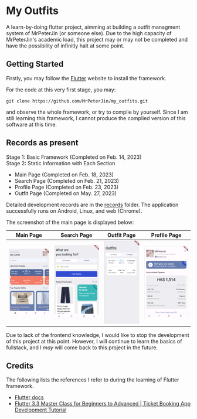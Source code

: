 # My Outfits

A learn-by-doing flutter project, aimming at building a outfit managment system of MrPeterJin (or someone else). Due to the high capacity of MrPeterJin's academic load, this project may or may not be completed and have the possibility of infinitly halt at some point.

## Getting Started
Firstly, you may follow the [Flutter](https://docs.flutter.dev/get-started/install) website to install the framework.

For the code at this very first stage, you may:
```
git clone https://github.com/MrPeterJin/my_outfits.git
```
and observe the whole framework, or try to complie by yourself. Since I am still learning this framework, I cannot produce the complied version of this software at this time.

## Records as present
Stage 1: Basic Framework (Completed on Feb. 14, 2023)                  
Stage 2: Static Information with Each Section
- Main Page (Completed on Feb. 18, 2023)
- Search Page (Completed on Feb. 21, 2023)
- Profile Page (Completed on Feb. 23, 2023)
- Outfit Page (Completed on May. 27, 2023)

Detailed development records are in the [records](/records/) folder. The application successfully runs on Android, Linux, and web (Chrome).

The screenshot of the main page is displayed below: 

| Main Page | Search Page | Outfit Page | Profile Page |
| :---: | :---: | :---: | :---: |
| ![home.png](/records/2023-02-23/home.png) | ![search.png](/records/2023-02-23/search.png) | ![outfit.png](/records/2023-05-27/outfit.png) | ![profile.png](/records/2023-02-23/profile.png) |

Due to lack of the frontend knowledge, I would like to stop the development of this project at this point. However, I will continue to learn the basics of fullstack, and I *may* will come back to this project in the future.

## Credits
The following lists the references I refer to during the learning of Flutter framework.
- [Flutter docs](https://api.flutter.dev/index.html)
- [Flutter 3.3 Master Class for Beginners to Advanced | Ticket Booking App Development Tutorial](https://www.youtube.com/watch?v=71AsYo2q_0Y)
